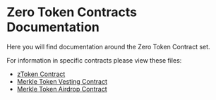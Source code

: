 # Zero Token Contracts Documentation

Here you will find documentation around the Zero Token Contract set.

For information in specific contracts please view these files:

- [zToken Contract](./ztoken.md)
- [Merkle Token Vesting Contract](./merklevesting.md)
- [Merkle Token Airdrop Contract](./merkleairdrop.md)
